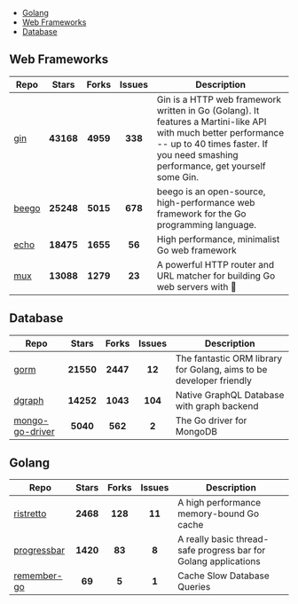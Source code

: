 
- [Golang](#golang)
- [Web Frameworks](#web-frameworks)
- [Database](#database)

## Web Frameworks

| Repo | Stars  | Forks  | Issues | Description |
| ---- | :----: | :----: | :----: | ----------- |
| [gin](https://github.com/gin-gonic/gin) | **43168** | **4959** | **338** | Gin is a HTTP web framework written in Go (Golang). It features a Martini-like API with much better performance -- up to 40 times faster. If you need smashing performance, get yourself some Gin. |
| [beego](https://github.com/astaxie/beego) | **25248** | **5015** | **678** | beego is an open-source, high-performance web framework for the Go programming language. |
| [echo](https://github.com/labstack/echo) | **18475** | **1655** | **56** | High performance, minimalist Go web framework |
| [mux](https://github.com/gorilla/mux) | **13088** | **1279** | **23** | A powerful HTTP router and URL matcher for building Go web servers with 🦍 |

## Database

| Repo | Stars  | Forks  | Issues | Description |
| ---- | :----: | :----: | :----: | ----------- |
| [gorm](https://github.com/go-gorm/gorm) | **21550** | **2447** | **12** | The fantastic ORM library for Golang, aims to be developer friendly |
| [dgraph](https://github.com/dgraph-io/dgraph) | **14252** | **1043** | **104** | Native GraphQL Database with graph backend |
| [mongo-go-driver](https://github.com/mongodb/mongo-go-driver) | **5040** | **562** | **2** | The Go driver for MongoDB |

## Golang

| Repo | Stars  | Forks  | Issues | Description |
| ---- | :----: | :----: | :----: | ----------- |
| [ristretto](https://github.com/dgraph-io/ristretto) | **2468** | **128** | **11** | A high performance memory-bound Go cache |
| [progressbar](https://github.com/schollz/progressbar) | **1420** | **83** | **8** | A really basic thread-safe progress bar for Golang applications |
| [remember-go](https://github.com/rocketlaunchr/remember-go) | **69** | **5** | **1** | Cache Slow Database Queries |
